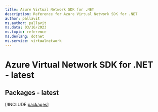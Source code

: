 ```yaml
---
title: Azure Virtual Network SDK for .NET
description: Reference for Azure Virtual Network SDK for .NET
author: pallavit
ms.author: pallavit
ms.data: 03/16/2023
ms.topic: reference
ms.devlang: dotnet
ms.service: virtualnetwork
---
```

# Azure Virtual Network SDK for .NET - latest
## Packages - latest
[!INCLUDE [packages](virtual-network-index.md)]